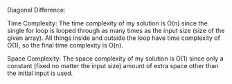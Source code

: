 Diagonal Difference:

Time Complexity:
The time complexity of my solution is O(n) since the single for loop is looped through as many times as the input size (size of the given array). All things inside and outside the loop have time complexity of O(1), so the final time complexity is O(n).

Space Complexity:
The space complexity of my solution is O(1) since only a constant (fixed no matter the input size) amount of extra space other than the initial input is used.
